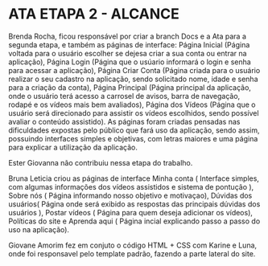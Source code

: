 # ATA ETAPA 2 - ALCANCE

Brenda Rocha, ficou responsável por criar a branch Docs e a Ata para a segunda etapa, e também as páginas de interface: Página Inicial (Página voltada para o usuário escolher se dejesa criar a sua conta ou entrar na aplicação), Página Login (Página que o usúario informará o login e senha para acessar a aplicação), Página Criar Conta (Página criada para o usuário realizar o seu cadastro na aplicação, sendo solicitado nome, idade e senha para a criação da conta), Página Principal (Página principal da aplicação, onde o usuário terá acesso a carrosel de avisos, barra de navegação, rodapé e os vídeos mais bem avaliados), Página dos Vídeos (Página que o usuário será direcionado para assistir os vídeos escolhidos, sendo possível avaliar o conteúdo assistido). As páginas foram criadas pensadas nas dificuldades expostas pelo público que fará uso da aplicação, sendo assim, possuindo interfaces simples e objetivas, com letras maiores e uma página para explicar a utilização da aplicação.

Ester Giovanna não contribuiu nessa etapa do trabalho.






Bruna Leticia criou as páginas de interface Minha conta ( Interface simples, com algumas informações dos vídeos assistidos e sistema de pontução ), Sobre nós ( Página informando nosso objetivo e motivaçao), Dúvidas dos usuários( Página onde será exibido as respostas das principais dúvidas dos usuários ), Postar vídeos ( Página para quem deseja adicionar os vídeos), Políticas do site  e Aprenda aqui ( Página incial explicando passo a passo do uso na aplicação). 


Giovane Amorim fez em conjuto o código HTML + CSS com Karine e Luna, onde foi responsavel pelo template padrão, fazendo a parte lateral do site. 

